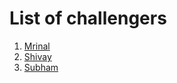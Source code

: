 # List of challengers
1. [Mrinal](https://github.com/mrinal1224)
2. [Shivay](https://github.com/shivaylamba)
3. [Subham](https://github.com/techysubham)
